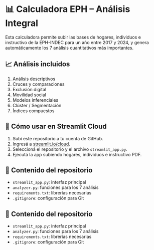 # 📊 Calculadora EPH – Análisis Integral

Esta calculadora permite subir las bases de hogares, individuos e instructivo de la EPH-INDEC para un año entre 2017 y 2024, y genera automáticamente los 7 análisis cuantitativos más importantes.

## 📈 Análisis incluidos

1. Análisis descriptivos
2. Cruces y comparaciones
3. Exclusión digital
4. Movilidad social
5. Modelos inferenciales
6. Clúster / Segmentación
7. Índices compuestos

## 🚀 Cómo usar en Streamlit Cloud

1. Subí este repositorio a tu cuenta de GitHub.
2. Ingresá a [streamlit.io/cloud](https://streamlit.io/cloud).
3. Seleccioná el repositorio y el archivo `streamlit_app.py`.
4. Ejecutá la app subiendo hogares, individuos e instructivo PDF.

## 📁 Contenido del repositorio

- `streamlit_app.py`: interfaz principal
- `analyzer.py`: funciones para los 7 análisis
- `requirements.txt`: librerías necesarias
- `.gitignore`: configuración para Git


## 📁 Contenido del repositorio

- `streamlit_app.py`: interfaz principal
- `analyzer.py`: funciones para los 7 análisis
- `requirements.txt`: librerías necesarias
- `.gitignore`: configuración para Git
